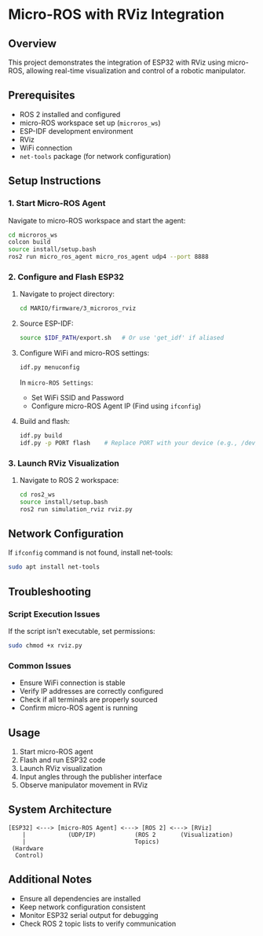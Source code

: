 # Micro-ROS with RViz Integration

## Overview
This project demonstrates the integration of ESP32 with RViz using micro-ROS, allowing real-time visualization and control of a robotic manipulator.

## Prerequisites
- ROS 2 installed and configured
- micro-ROS workspace set up (`microros_ws`)
- ESP-IDF development environment
- RViz
- WiFi connection
- `net-tools` package (for network configuration)

## Setup Instructions

### 1. Start Micro-ROS Agent

Navigate to micro-ROS workspace and start the agent:
```bash
cd microros_ws
colcon build
source install/setup.bash
ros2 run micro_ros_agent micro_ros_agent udp4 --port 8888
```

### 2. Configure and Flash ESP32

1. Navigate to project directory:
   ```bash
   cd MARIO/firmware/3_microros_rviz
   ```

2. Source ESP-IDF:
   ```bash
   source $IDF_PATH/export.sh   # Or use 'get_idf' if aliased
   ```

3. Configure WiFi and micro-ROS settings:
   ```bash
   idf.py menuconfig
   ```
   In `micro-ROS Settings`:
   - Set WiFi SSID and Password
   - Configure micro-ROS Agent IP (Find using `ifconfig`)

4. Build and flash:
   ```bash
   idf.py build
   idf.py -p PORT flash    # Replace PORT with your device (e.g., /dev/ttyUSB0)
   ```

### 3. Launch RViz Visualization

1. Navigate to ROS 2 workspace:
   ```bash
   cd ros2_ws
   source install/setup.bash
   ros2 run simulation_rviz rviz.py
   ```

## Network Configuration

If `ifconfig` command is not found, install net-tools:
```bash
sudo apt install net-tools
```

## Troubleshooting

### Script Execution Issues
If the script isn't executable, set permissions:
```bash
sudo chmod +x rviz.py
```

### Common Issues
- Ensure WiFi connection is stable
- Verify IP addresses are correctly configured
- Check if all terminals are properly sourced
- Confirm micro-ROS agent is running

## Usage
1. Start micro-ROS agent
2. Flash and run ESP32 code
3. Launch RViz visualization
4. Input angles through the publisher interface
5. Observe manipulator movement in RViz

## System Architecture
```
[ESP32] <---> [micro-ROS Agent] <---> [ROS 2] <---> [RViz]
    |            (UDP/IP)           (ROS 2       (Visualization)
    |                               Topics)
 (Hardware
  Control)
```

## Additional Notes
- Ensure all dependencies are installed
- Keep network configuration consistent
- Monitor ESP32 serial output for debugging
- Check ROS 2 topic lists to verify communication
